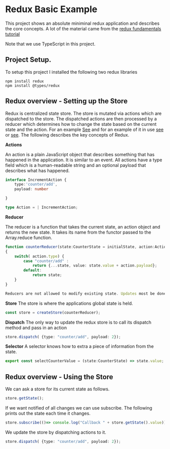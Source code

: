 # Redux Basic Example
This project shows an absolute miniminal redux application and describes the core concepts. A lot of the material came from the [redux fundamentals tutorial](https://redux.js.org/tutorials/fundamentals/part-1-overview)

Note that we use TypeScript in this project.

## Project Setup. 

To setup this project I installed the following two redux libraries 

```
npm install redux
npm install @types/redux
```

## Redux overview - Setting up the Store

Redux is centralized state store. The store is mutated via actions which are dispatched to the store. The dispatched actions are then processed by a reducer which determines how to change the state based on the current state and the action. For an example [See](./src/BasicExample.ts) and for an example of it in use [see](./src/tests/BasicExample.test.ts) or [see](./src/BasicConsumer.ts). The following describes the key concepts of Redux.

**Actions**

An action is a plain JavaScript object that describes something that has happened in the application. It is similar to an event. All actions have a type field which is a human-readable string and an optional payload that describes what has happened. 

```ts
interface IncrementAction {
    type:'counter/add',
    payload: number

}

type Action = | IncrementAction;
```

**Reducer**

The reducer is a function that takes the current state, an action object and returns the new state. It takes its name from the functor passed to the Array.reduce function.

```ts
function counterReducer(state:CounterState = initialState, action:Action)
{
    switch( action.type) {
        case "counter/add" :
            return {...state, value: state.value + action.payload};
        default:
            return state;
    }
}

Reducers are not allowed to modify existing state. Updates most be done by copying existing state and making changes to the copies. Also reducers must not do any asynchronous logic or cause side effects. 

```

**Store**
The store is where the applications global state is held. 

```ts
const store = createStore(counterReducer);
```

**Dispatch**
The only way to update the redux store is to call its dispatch method and pass in an action
```ts
store.dispatch( {type: "counter/add", payload: 2});
```

**Selector**
A selector knows how to extra a piece of information from the state.

```ts
export const selectCounterValue = (state:CounterState) => state.value;

```

## Redux overview - Using the Store
We can ask a store for its current state as follows.

```ts
store.getState();
```

If we want notified of all changes we can use subscribe. The following prints out the state each time it changes. 

```ts
store.subscribe(()=> console.log("Callback " + store.getState().value));
```

We update the store by dispatching actions to it. 

```ts
store.dispatch( {type: "counter/add", payload: 2});
```